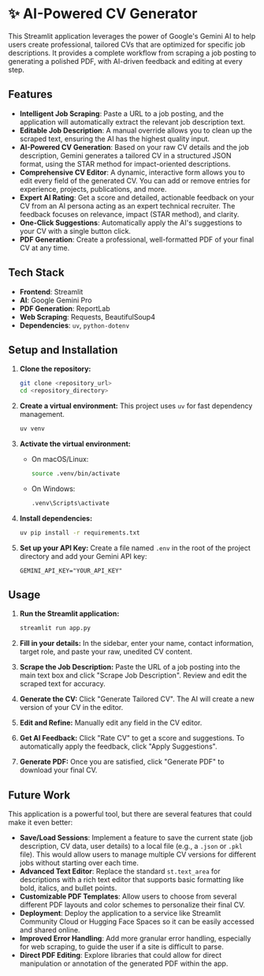 # ✨ AI-Powered CV Generator

This Streamlit application leverages the power of Google's Gemini AI to help users create professional, tailored CVs that are optimized for specific job descriptions. It provides a complete workflow from scraping a job posting to generating a polished PDF, with AI-driven feedback and editing at every step.

## Features

*   **Intelligent Job Scraping**: Paste a URL to a job posting, and the application will automatically extract the relevant job description text.
*   **Editable Job Description**: A manual override allows you to clean up the scraped text, ensuring the AI has the highest quality input.
*   **AI-Powered CV Generation**: Based on your raw CV details and the job description, Gemini generates a tailored CV in a structured JSON format, using the STAR method for impact-oriented descriptions.
*   **Comprehensive CV Editor**: A dynamic, interactive form allows you to edit every field of the generated CV. You can add or remove entries for experience, projects, publications, and more.
*   **Expert AI Rating**: Get a score and detailed, actionable feedback on your CV from an AI persona acting as an expert technical recruiter. The feedback focuses on relevance, impact (STAR method), and clarity.
*   **One-Click Suggestions**: Automatically apply the AI's suggestions to your CV with a single button click.
*   **PDF Generation**: Create a professional, well-formatted PDF of your final CV at any time.

## Tech Stack

*   **Frontend**: Streamlit
*   **AI**: Google Gemini Pro
*   **PDF Generation**: ReportLab
*   **Web Scraping**: Requests, BeautifulSoup4
*   **Dependencies**: `uv`, `python-dotenv`

## Setup and Installation

1.  **Clone the repository:**
    ```bash
    git clone <repository_url>
    cd <repository_directory>
    ```

2.  **Create a virtual environment:**
    This project uses `uv` for fast dependency management.
    ```bash
    uv venv
    ```

3.  **Activate the virtual environment:**
    *   On macOS/Linux:
        ```bash
        source .venv/bin/activate
        ```
    *   On Windows:
        ```bash
        .venv\Scripts\activate
        ```

4.  **Install dependencies:**
    ```bash
    uv pip install -r requirements.txt
    ```

5.  **Set up your API Key:**
    Create a file named `.env` in the root of the project directory and add your Gemini API key:
    ```
    GEMINI_API_KEY="YOUR_API_KEY"
    ```

## Usage

1.  **Run the Streamlit application:**
    ```bash
    streamlit run app.py
    ```

2.  **Fill in your details:**
    In the sidebar, enter your name, contact information, target role, and paste your raw, unedited CV content.

3.  **Scrape the Job Description:**
    Paste the URL of a job posting into the main text box and click "Scrape Job Description". Review and edit the scraped text for accuracy.

4.  **Generate the CV:**
    Click "Generate Tailored CV". The AI will create a new version of your CV in the editor.

5.  **Edit and Refine:**
    Manually edit any field in the CV editor.

6.  **Get AI Feedback:**
    Click "Rate CV" to get a score and suggestions. To automatically apply the feedback, click "Apply Suggestions".

7.  **Generate PDF:**
    Once you are satisfied, click "Generate PDF" to download your final CV.

## Future Work

This application is a powerful tool, but there are several features that could make it even better:

*   **Save/Load Sessions**: Implement a feature to save the current state (job description, CV data, user details) to a local file (e.g., a `.json` or `.pkl` file). This would allow users to manage multiple CV versions for different jobs without starting over each time.
*   **Advanced Text Editor**: Replace the standard `st.text_area` for descriptions with a rich text editor that supports basic formatting like bold, italics, and bullet points.
*   **Customizable PDF Templates**: Allow users to choose from several different PDF layouts and color schemes to personalize their final CV.
*   **Deployment**: Deploy the application to a service like Streamlit Community Cloud or Hugging Face Spaces so it can be easily accessed and shared online.
*   **Improved Error Handling**: Add more granular error handling, especially for web scraping, to guide the user if a site is difficult to parse.
*   **Direct PDF Editing**: Explore libraries that could allow for direct manipulation or annotation of the generated PDF within the app.
